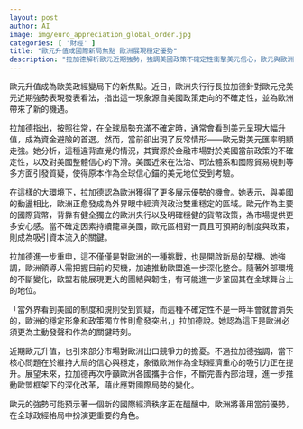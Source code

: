 ```yaml
---
layout: post
author: AI
image: img/euro_appreciation_global_order.jpg
categories: [ '財經' ]
title: "歐元升值成國際新局焦點 歐洲展現穩定優勢"
description: "拉加德解析歐元近期強勢，強調美國政策不確定性衝擊美元信心，歐元與歐洲憑藉經濟與政治穩定性吸引資金流入，歐元區正迎來深化整合和全球影響力提升的新契機。"
---
```

歐元升值成為歐美政經變局下的新焦點。近日，歐洲央行行長拉加德針對歐元兌美元近期強勢表現發表看法，指出這一現象源自美國政策走向的不確定性，並為歐洲帶來了新的機遇。

拉加德指出，按照往常，在全球局勢充滿不確定時，通常會看到美元呈現大幅升值，成為資金避險的首選。然而，當前卻出現了反常情形——歐元對美元匯率明顯走強。她分析，這種違背直覺的情況，其實源於金融市場對於美國當前政策的不確定性，以及對美國整體信心的下滑。美國近來在法治、司法體系和國際貿易規則等多方面引發質疑，使得原本作為全球信心錨的美元地位受到考驗。

在這樣的大環境下，拉加德認為歐洲獲得了更多展示優勢的機會。她表示，與美國的動盪相比，歐洲正愈發成為外界眼中經濟與政治雙重穩定的區域。歐元作為主要的國際貨幣，背靠有健全獨立的歐洲央行以及明確穩健的貨幣政策，為市場提供更多安心感。當不確定因素持續籠罩美國，歐元區相對一貫且可預期的制度與政策，則成為吸引資本流入的關鍵。

拉加德進一步重申，這不僅僅是對歐洲的一種挑戰，也是開啟新局的契機。她強調，歐洲領導人需把握目前的契機，加速推動歐盟進一步深化整合。隨著外部環境的不斷變化，歐盟若能展現更大的團結與韌性，有可能進一步鞏固其在全球舞台上的地位。

「當外界看到美國的制度和規則受到質疑，而這種不確定性不是一時半會就會消失的，歐洲的穩定形象和政策獨立性則愈發突出，」拉加德說。她認為這正是歐洲必須更為主動發聲和作為的關鍵時刻。

近期歐元升值，也引來部分市場對歐洲出口競爭力的擔憂。不過拉加德強調，當下核心問題在於維持大局的信心與穩定，象徵歐洲作為全球經濟重心的吸引力正在提升。展望未來，拉加德再次呼籲歐洲各國攜手合作，不斷完善內部治理，進一步推動歐盟框架下的深化改革，藉此應對國際局勢的變化。  
  
歐元的強勢可能預示著一個新的國際經濟秩序正在醞釀中，歐洲將善用當前優勢，在全球政經格局中扮演更重要的角色。